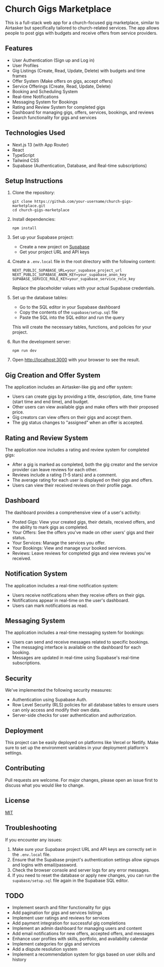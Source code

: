 # Church Gigs Marketplace

This is a full-stack web app for a church-focused gig marketplace, similar to Airtasker but specifically tailored to church-related services. The app allows people to post gigs with budgets and receive offers from service providers.

## Features

- User Authentication (Sign up and Log in)
- User Profiles
- Gig Listings (Create, Read, Update, Delete) with budgets and time frames
- Offer System (Make offers on gigs, accept offers)
- Service Offerings (Create, Read, Update, Delete)
- Booking and Scheduling System
- Real-time Notifications
- Messaging System for Bookings
- Rating and Review System for completed gigs
- Dashboard for managing gigs, offers, services, bookings, and reviews
- Search functionality for gigs and services

## Technologies Used

- Next.js 13 (with App Router)
- React
- TypeScript
- Tailwind CSS
- Supabase (Authentication, Database, and Real-time subscriptions)

## Setup Instructions

1. Clone the repository:
   ```
   git clone https://github.com/your-username/church-gigs-marketplace.git
   cd church-gigs-marketplace
   ```

2. Install dependencies:
   ```
   npm install
   ```

3. Set up your Supabase project:
   - Create a new project on [Supabase](https://supabase.com)
   - Get your project URL and API keys

4. Create a `.env.local` file in the root directory with the following content:
   ```
   NEXT_PUBLIC_SUPABASE_URL=your_supabase_project_url
   NEXT_PUBLIC_SUPABASE_ANON_KEY=your_supabase_anon_key
   SUPABASE_SERVICE_ROLE_KEY=your_supabase_service_role_key
   ```
   Replace the placeholder values with your actual Supabase credentials.

5. Set up the database tables:
   - Go to the SQL editor in your Supabase dashboard
   - Copy the contents of the `supabase/setup.sql` file
   - Paste the SQL into the SQL editor and run the query

   This will create the necessary tables, functions, and policies for your project.

6. Run the development server:
   ```
   npm run dev
   ```

7. Open [http://localhost:3000](http://localhost:3000) with your browser to see the result.

## Gig Creation and Offer System

The application includes an Airtasker-like gig and offer system:

- Users can create gigs by providing a title, description, date, time frame (start time and end time), and budget.
- Other users can view available gigs and make offers with their proposed price.
- Gig creators can view offers on their gigs and accept them.
- The gig status changes to "assigned" when an offer is accepted.

## Rating and Review System

The application now includes a rating and review system for completed gigs:

- After a gig is marked as completed, both the gig creator and the service provider can leave reviews for each other.
- Reviews include a rating (1-5 stars) and a comment.
- The average rating for each user is displayed on their gigs and offers.
- Users can view their received reviews on their profile page.

## Dashboard

The dashboard provides a comprehensive view of a user's activity:

- Posted Gigs: View your created gigs, their details, received offers, and the ability to mark gigs as completed.
- Your Offers: See the offers you've made on other users' gigs and their status.
- Your Services: Manage the services you offer.
- Your Bookings: View and manage your booked services.
- Reviews: Leave reviews for completed gigs and view reviews you've received.

## Notification System

The application includes a real-time notification system:

- Users receive notifications when they receive offers on their gigs.
- Notifications appear in real-time on the user's dashboard.
- Users can mark notifications as read.

## Messaging System

The application includes a real-time messaging system for bookings:

- Users can send and receive messages related to specific bookings.
- The messaging interface is available on the dashboard for each booking.
- Messages are updated in real-time using Supabase's real-time subscriptions.

## Security

We've implemented the following security measures:

- Authentication using Supabase Auth.
- Row Level Security (RLS) policies for all database tables to ensure users can only access and modify their own data.
- Server-side checks for user authentication and authorization.

## Deployment

This project can be easily deployed on platforms like Vercel or Netlify. Make sure to set up the environment variables in your deployment platform's settings.

## Contributing

Pull requests are welcome. For major changes, please open an issue first to discuss what you would like to change.

## License

[MIT](https://choosealicense.com/licenses/mit/)

## Troubleshooting

If you encounter any issues:

1. Make sure your Supabase project URL and API keys are correctly set in the `.env.local` file.
2. Ensure that the Supabase project's authentication settings allow signups and logins with email/password.
3. Check the browser console and server logs for any error messages.
4. If you need to reset the database or apply new changes, you can run the `supabase/setup.sql` file again in the Supabase SQL editor.

## TODO

- Implement search and filter functionality for gigs
- Add pagination for gigs and services listings
- Implement user ratings and reviews for services
- Add payment integration for successful gig completions
- Implement an admin dashboard for managing users and content
- Add email notifications for new offers, accepted offers, and messages
- Enhance user profiles with skills, portfolio, and availability calendar
- Implement categories for gigs and services
- Add a dispute resolution system
- Implement a recommendation system for gigs based on user skills and history
